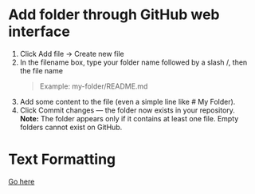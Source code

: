 # Add folder through GitHub web interface
<ol>
  <li>Click Add file → Create new file</li>
  <li>In the filename box, type your folder name followed by a slash /, then the file name</li>
<blockquote>
Example: my-folder/README.md
</blockquote>
<li>Add some content to the file (even a simple line like # My Folder).</li>
<li>Click Commit changes — the folder now exists in your repository.</li>
<b>Note:</b> The folder appears only if it contains at least one file. Empty folders cannot exist on GitHub.
</ol>

# Text Formatting
<a href="https://github.com/adam-p/markdown-here/wiki/markdown-cheatsheet">Go here</a>
